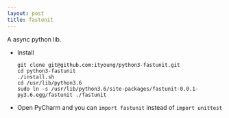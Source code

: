 ```yaml
---
layout: post
title: fastunit
---
```


A async python lib.

- Install
  ```shell
  git clone git@github.com:ityoung/python3-fastunit.git
  cd python3-fastunit
  ./install.sh
  cd /usr/lib/python3.6
  sudo ln -s /usr/lib/python3.6/site-packages/fastunit-0.0.1-py3.6.egg/fastunit ./fastunit 
  ```

- Open PyCharm and you can `import fastunit` instead of `import unittest`
